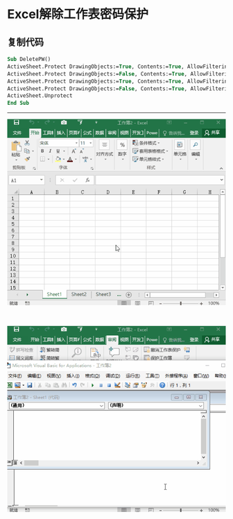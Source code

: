 ﻿# Excel解除工作表密码保护


<!--more-->

## 复制代码

```vb
Sub DeletePW()
ActiveSheet.Protect DrawingObjects:=True, Contents:=True, AllowFiltering:=True
ActiveSheet.Protect DrawingObjects:=False, Contents:=True, AllowFiltering:=True
ActiveSheet.Protect DrawingObjects:=True, Contents:=True, AllowFiltering:=True
ActiveSheet.Protect DrawingObjects:=False, Contents:=True, AllowFiltering:=True
ActiveSheet.Unprotect
End Sub
```

---

![](/OSS/image/20171001/1.gif)

</br>

![](/OSS/image/20171001/2.gif)
